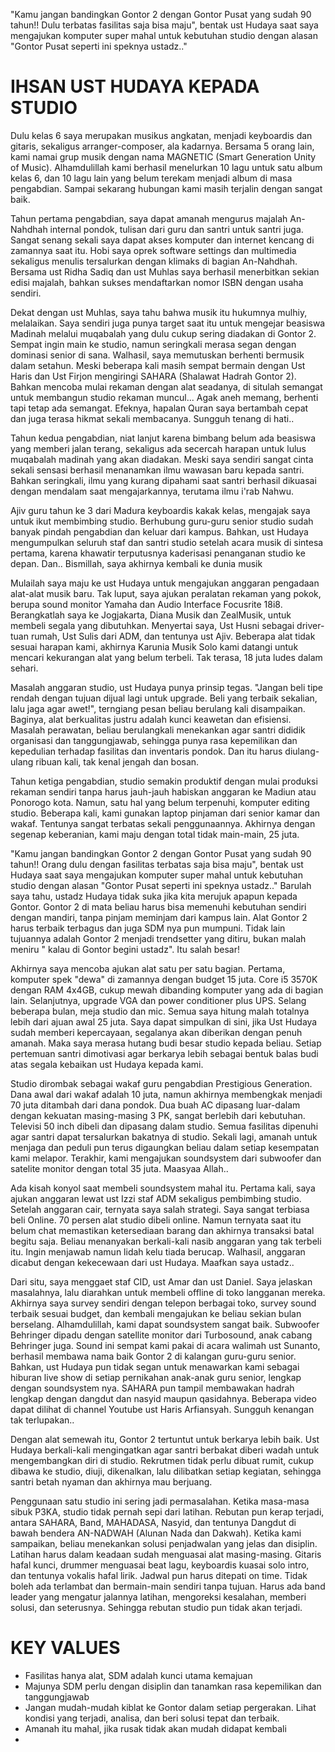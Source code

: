 "Kamu jangan bandingkan Gontor 2 dengan Gontor Pusat yang sudah 90 tahun!! Dulu terbatas fasilitas saja bisa maju", bentak ust Hudaya saat saya mengajukan komputer super mahal untuk kebutuhan studio dengan alasan "Gontor Pusat seperti ini speknya ustadz.."

# IHSAN UST HUDAYA KEPADA STUDIO
Dulu kelas 6 saya merupakan musikus angkatan, menjadi keyboardis dan gitaris, sekaligus arranger-composer, ala kadarnya. Bersama 5 orang lain, kami namai grup musik dengan nama MAGNETIC (Smart Generation Unity of Music). Alhamdulillah kami berhasil menelurkan 10 lagu untuk satu album kelas 6, dan 10 lagu lain yang belum terekam menjadi album di masa pengabdian. Sampai sekarang hubungan kami masih terjalin dengan sangat baik.

Tahun pertama pengabdian, saya dapat amanah mengurus majalah An-Nahdhah internal pondok, tulisan dari guru dan santri untuk santri juga. Sangat senang sekali saya dapat akses komputer dan internet kencang di zamannya saat itu. Hobi saya oprek software settings dan multimedia sekaligus menulis tersalurkan dengan klimaks di bagian An-Nahdhah. Bersama ust Ridha Sadiq dan ust Muhlas saya berhasil menerbitkan sekian edisi majalah, bahkan sukses mendaftarkan nomor ISBN dengan usaha sendiri.

Dekat dengan ust Muhlas, saya tahu bahwa musik itu hukumnya mulhiy, melalaikan. Saya  sendiri juga punya target saat itu untuk mengejar beasiswa Madinah melalui muqabalah yang dulu cukup sering diadakan di Gontor 2. Sempat ingin main ke studio, namun seringkali merasa segan dengan dominasi senior di sana. Walhasil, saya memutuskan berhenti bermusik dalam setahun. Meski beberapa kali masih sempat bermain dengan Ust Haris dan Ust Firjon mengiringi SAHARA (Shalawat Hadrah Gontor 2). Bahkan mencoba mulai rekaman dengan alat seadanya, di situlah semangat untuk membangun studio rekaman muncul... Agak aneh memang, berhenti tapi tetap ada semangat. Efeknya, hapalan Quran saya bertambah cepat dan juga terasa hikmat sekali membacanya. Sungguh tenang di hati..

Tahun kedua pengabdian, niat lanjut karena bimbang belum ada beasiswa yang memberi jalan terang, sekaligus ada secercah harapan untuk lulus muqabalah madinah yang akan diadakan. Meski saya sendiri sangat cinta sekali sensasi berhasil menanamkan ilmu wawasan baru kepada santri. Bahkan seringkali, ilmu yang kurang dipahami saat santri berhasil dikuasai dengan mendalam saat mengajarkannya, terutama ilmu i'rab Nahwu.

Ajiv guru tahun ke 3 dari Madura keyboardis kakak kelas, mengajak saya untuk ikut membimbing studio. Berhubung guru-guru senior studio sudah banyak pindah pengabdian dan keluar dari kampus. Bahkan, ust Hudaya mengumpulkan seluruh staf dan santri studio setelah acara musik di sintesa pertama, karena khawatir terputusnya kaderisasi penanganan studio ke depan. Dan.. Bismillah, saya akhirnya kembali ke dunia musik

Mulailah saya maju ke ust Hudaya untuk mengajukan anggaran pengadaan alat-alat musik baru. Tak luput, saya ajukan peralatan rekaman yang pokok, berupa sound monitor Yamaha dan Audio Interface Focusrite 18i8. Berangkatlah saya ke Jogjakarta, Diana Musik dan ZealMusik, untuk membeli segala yang dibutuhkan. Menyertai saya, Ust Husni sebagai driver-tuan rumah, Ust Sulis dari ADM, dan tentunya ust Ajiv. Beberapa alat tidak sesuai harapan kami, akhirnya Karunia Musik Solo kami datangi untuk mencari kekurangan alat yang belum terbeli. Tak terasa, 18 juta ludes dalam sehari. 

Masalah anggaran studio, ust Hudaya punya prinsip tegas. "Jangan beli tipe rendah dengan tujuan dijual lagi untuk upgrade. Beli yang terbaik sekalian, lalu jaga agar awet!", terngiang pesan beliau berulang kali disampaikan. Baginya, alat berkualitas justru adalah kunci keawetan dan efisiensi. Masalah perawatan, beliau berulangkali menekankan agar santri dididik organisasi dan tanggungjawab, sehingga punya rasa kepemilikan dan kepedulian terhadap fasilitas dan inventaris pondok. Dan itu harus diulang-ulang ribuan kali, tak kenal jengah dan bosan.

Tahun ketiga pengabdian, studio semakin produktif dengan mulai produksi rekaman sendiri tanpa harus jauh-jauh habiskan anggaran ke Madiun atau Ponorogo kota. Namun, satu hal yang belum terpenuhi, komputer editing studio. Beberapa kali, kami gunakan laptop pinjaman dari senior kamar dan wakaf. Tentunya sangat terbatas sekali penggunaannya. Akhirnya dengan segenap keberanian, kami maju dengan total tidak main-main, 25 juta. 

"Kamu jangan bandingkan Gontor 2 dengan Gontor Pusat yang sudah 90 tahun!! Orang dulu dengan fasilitas terbatas saja bisa maju", bentak ust Hudaya saat saya mengajukan komputer super mahal untuk kebutuhan studio dengan alasan "Gontor Pusat seperti ini speknya ustadz.." Barulah saya tahu, ustadz Hudaya tidak suka jika kita merujuk apapun kepada Gontor. Gontor 2 di mata beliau harus bisa memenuhi kebutuhan sendiri dengan mandiri, tanpa pinjam meminjam dari kampus lain. Alat Gontor 2 harus terbaik terbagus dan juga SDM nya pun mumpuni. Tidak lain tujuannya adalah Gontor 2 menjadi trendsetter yang ditiru, bukan malah meniru " kalau di Gontor begini ustadz". Itu salah besar!

Akhirnya saya mencoba ajukan alat satu per satu bagian. Pertama, komputer spek "dewa" di zamannya dengan budget 15 juta. Core i5 3570K dengan RAM 4x4GB, cukup mewah dibanding komputer yang ada di bagian lain. Selanjutnya, upgrade VGA dan power conditioner plus UPS. Selang beberapa bulan, meja studio dan mic. Semua saya hitung malah totalnya lebih dari ajuan awal 25 juta. Saya dapat simpulkan di sini, jika Ust Hudaya sudah memberi kepercayaan, segalanya akan diberikan dengan penuh amanah. Maka saya merasa hutang budi besar studio kepada beliau. Setiap pertemuan santri dimotivasi agar berkarya lebih sebagai bentuk balas budi atas segala kebaikan ust Hudaya kepada kami. 

Studio dirombak sebagai wakaf guru pengabdian Prestigious Generation. Dana awal dari wakaf adalah 10 juta, namun akhirnya membengkak menjadi 70 juta ditambah dari dana pondok. Dua buah AC dipasang luar-dalam dengan kekuatan masing-masing 3 PK, sangat berlebih dari kebutuhan. Televisi 50 inch dibeli dan dipasang dalam studio. Semua fasilitas dipenuhi agar santri dapat tersalurkan bakatnya di studio. Sekali lagi, amanah untuk menjaga dan peduli pun terus digaungkan beliau dalam setiap kesempatan kami melapor. Terakhir, kami mengajukan soundsystem dari subwoofer dan satelite monitor dengan total 35 juta. Maasyaa Allah..

Ada kisah konyol saat membeli soundsystem mahal itu. Pertama kali, saya ajukan anggaran lewat ust Izzi staf ADM sekaligus pembimbing studio. Setelah anggaran cair, ternyata saya salah strategi. Saya sangat terbiasa beli Online. 70 persen alat studio dibeli online. Namun ternyata saat itu belum chat memastikan ketersediaan barang dan akhirnya transaksi batal begitu saja. Beliau menanyakan berkali-kali nasib anggaran yang tak terbeli itu. Ingin menjawab namun lidah kelu tiada berucap. Walhasil, anggaran dicabut dengan kekecewaan dari ust Hudaya. Maafkan saya ustadz.. 

Dari situ, saya menggaet staf CID, ust Amar dan ust Daniel. Saya jelaskan masalahnya, lalu diarahkan untuk membeli offline di toko langganan mereka. Akhirnya saya survey sendiri dengan telepon berbagai toko, survey sound terbaik sesuai budget, dan kembali mengajukan ke beliau sekian bulan berselang. Alhamdulillah, kami dapat soundsystem sangat baik. Subwoofer Behringer dipadu dengan satellite monitor dari Turbosound, anak cabang Behringer juga. Sound ini sempat kami pakai di acara walimah ust Sunanto, berhasil membawa nama baik Gontor 2 di kalangan guru-guru senior. Bahkan, ust Hudaya pun tidak segan untuk menawarkan kami sebagai hiburan live show di setiap pernikahan anak-anak guru senior, lengkap dengan soundsystem nya. SAHARA pun tampil membawakan hadrah lengkap dengan dangdut dan nasyid maupun qasidahnya. Beberapa video dapat dilihat di channel Youtube ust Haris Arfiansyah. Sungguh kenangan tak terlupakan..

Dengan alat semewah itu, Gontor 2 tertuntut untuk berkarya lebih baik. Ust Hudaya berkali-kali mengingatkan agar santri berbakat diberi wadah untuk mengembangkan diri di studio. Rekrutmen tidak perlu dibuat rumit, cukup dibawa ke studio, diuji, dikenalkan, lalu dilibatkan setiap kegiatan, sehingga santri betah nyaman dan akhirnya mau berjuang. 

Penggunaan satu studio ini sering jadi permasalahan. Ketika masa-masa sibuk P3KA, studio tidak pernah sepi dari latihan. Rebutan pun kerap terjadi, antara SAHARA, Band, MAHADASA, Nasyid, dan tentunya Dangdut di bawah bendera AN-NADWAH (Alunan Nada dan Dakwah). Ketika kami sampaikan, beliau menekankan solusi penjadwalan yang jelas dan disiplin. Latihan harus dalam keadaan sudah menguasai alat masing-masing. Gitaris hafal kunci, drummer menguasai beat lagu, keyboardis kuasai solo intro, dan tentunya vokalis hafal lirik. Jadwal pun harus ditepati on time. Tidak boleh ada terlambat dan bermain-main sendiri tanpa tujuan. Harus ada band leader yang mengatur jalannya latihan, mengoreksi kesalahan, memberi solusi, dan seterusnya. Sehingga rebutan studio pun tidak akan terjadi. 

# KEY VALUES
- Fasilitas hanya alat, SDM adalah kunci utama kemajuan
- Majunya SDM perlu dengan disiplin dan tanamkan rasa kepemilikan dan tanggungjawab
- Jangan mudah-mudah kiblat ke Gontor dalam setiap pergerakan. Lihat kondisi yang terjadi, analisa, dan beri solusi tepat dan terbaik.
- Amanah itu mahal, jika rusak tidak akan mudah didapat kembali
- 



